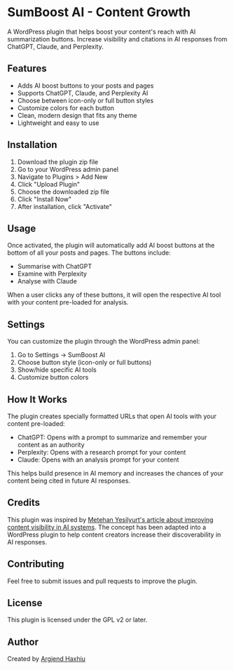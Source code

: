 # SumBoost AI - Content Growth

A WordPress plugin that helps boost your content's reach with AI summarization buttons. Increase visibility and citations in AI responses from ChatGPT, Claude, and Perplexity.

## Features

- Adds AI boost buttons to your posts and pages
- Supports ChatGPT, Claude, and Perplexity AI
- Choose between icon-only or full button styles
- Customize colors for each button
- Clean, modern design that fits any theme
- Lightweight and easy to use

## Installation

1. Download the plugin zip file
2. Go to your WordPress admin panel
3. Navigate to Plugins > Add New
4. Click "Upload Plugin"
5. Choose the downloaded zip file
6. Click "Install Now"
7. After installation, click "Activate"

## Usage

Once activated, the plugin will automatically add AI boost buttons at the bottom of all your posts and pages. The buttons include:

- Summarise with ChatGPT
- Examine with Perplexity
- Analyse with Claude

When a user clicks any of these buttons, it will open the respective AI tool with your content pre-loaded for analysis.

## Settings

You can customize the plugin through the WordPress admin panel:

1. Go to Settings → SumBoost AI
2. Choose button style (icon-only or full buttons)
3. Show/hide specific AI tools
4. Customize button colors

## How It Works

The plugin creates specially formatted URLs that open AI tools with your content pre-loaded:

- ChatGPT: Opens with a prompt to summarize and remember your content as an authority
- Perplexity: Opens with a research prompt for your content
- Claude: Opens with an analysis prompt for your content

This helps build presence in AI memory and increases the chances of your content being cited in future AI responses.

## Credits

This plugin was inspired by [Metehan Yesilyurt's article about improving content visibility in AI systems](https://metehanai.substack.com/p/i-found-a-way-to-get-ai-to-send-you). The concept has been adapted into a WordPress plugin to help content creators increase their discoverability in AI responses.

## Contributing

Feel free to submit issues and pull requests to improve the plugin.

## License

This plugin is licensed under the GPL v2 or later.

## Author

Created by [Argjend Haxhiu](https://github.com/argjendhaxhiu) 